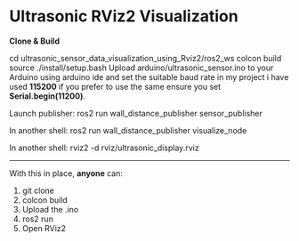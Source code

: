 # Ultrasonic RViz2 Visualization

**Clone & Build**

cd ultrasonic_sensor_data_visualization_using_Rviz2/ros2_ws
colcon build
source ./install/setup.bash
Upload arduino/ultrasonic_sensor.ino to your Arduino using arduino ide and set the suitable baud rate in my project i have used **115200** if you prefer to use the same ensure you set **Serial.begin(11200)**.

Launch publisher:
ros2 run wall_distance_publisher sensor_publisher

In another shell:
ros2 run wall_distance_publisher visualize_node

In another shell:
rviz2 -d rviz/ultrasonic_display.rviz

---
With this in place, **anyone** can:
1. git clone  
2. colcon build  
3. Upload the .ino  
4. ros2 run  
5. Open RViz2  
